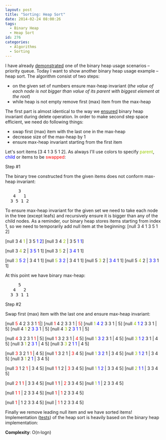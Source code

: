 ```yaml
---
layout: post
title: "Sorting: Heap Sort"
date: 2014-02-24 08:00:26
tags:
  - Binary Heap
  - Heap Sort
id: 276
categories:
  - Algorithms
  - Sorting
---
```


I have already [demonstrated](http://www.bebetterdeveloper.com/data-structure-max-priority-queue/) one of the binary heap usage scenarios – priority queue. Today I want to show another binary heap usage example – heap sort. The algorithm consist of two steps:

*   on the given set of numbers ensure max-heap invariant (_the value of each node is not bigger than value of its parent with biggest element at the root_)
*   while heap is not empty remove first (max) item from the max-heap

The first part is almost identical to the way we [ensured](https://github.com/sergejusb/algorithms/blob/master/data-structures/binaryHeap.js#L20) binary heap invariant during delete operation. In order to make second step space efficient, we need do following things:

*   swap first (max) item with the last one in the max-heap
*   decrease size of the max-heap by 1
*   ensure max-heap invariant starting from the first item

Let's sort items [3 4 1 3 5 1 2]. As always I'll use colors to specify <span style="color: #99cc00;">parent</span>, <span style="color: #0000ff;">child</span> or items to be <span style="color: #ff0000;">swapped</span>:

Step #1

The binary tree constructed from the given items does not conform max-heap invariant:

<pre>     3
   4   1
  3 5 1 2</pre>

To ensure max-heap invariant for the given set we need to take each node in the tree (except leafs) and recursively ensure it is bigger than any of the child nodes. As a reminder, our binary heap stores items starting from index 1, so we need to temporarily add null item at the beginning: [null 3 4 1 3 5 1 2]

[null 3 4 <span style="color: #99cc00;">1</span> | 3 5 <span style="color: #0000ff;">1 2</span>]
[null 3 4 <span style="color: #99cc00;">2</span> | 3 5 <span style="color: #0000ff;">1 1</span>]

[null 3 <span style="color: #99cc00;">4</span> 2 | <span style="color: #0000ff;">3 5</span> 1 1]
[null 3 <span style="color: #99cc00;">5</span> 2 | <span style="color: #0000ff;">3 4</span> 1 1]

[null <span style="color: #99cc00;">3</span> <span style="color: #0000ff;">5 2</span> | 3 4 1 1]
[null <span style="color: #99cc00;">5</span> <span style="color: #0000ff;">3 2</span> | 3 4 1 1]
[null 5 <span style="color: #99cc00;">3</span> 2 | <span style="color: #0000ff;">3 4</span> 1 1]
[null 5 <span style="color: #99cc00;">4</span> 2 | <span style="color: #0000ff;">3 3</span> 1 1]

At this point we have binary max-heap:

<pre>     5
   4   2
  3 3 1 1</pre>
Step #2

Swap first (max) item with the last one and ensure max-heap invariant:

[null <span style="color: #ff0000;">5</span> 4 2 3 3 1 <span style="color: #ff0000;">1</span>|]
[null <span style="color: #ff0000;">1</span> 4 2 3 3 1 | <span style="color: #ff0000;">5</span>]
[null <span style="color: #99cc00;">1</span> <span style="color: #0000ff;">4 2</span> 3 3 1 | 5]
[null <span style="color: #99cc00;">4</span> <span style="color: #0000ff;">1 2</span> 3 3 1 | 5]
[null 4 <span style="color: #99cc00;">1</span> 2 <span style="color: #0000ff;">3 3</span> 1 | 5]
[null 4 <span style="color: #99cc00;">3</span> 2 <span style="color: #0000ff;">3 1</span> 1 | 5]

[null <span style="color: #ff0000;">4</span> 3 2 3 1 <span style="color: #ff0000;">1</span> | 5]
[null <span style="color: #ff0000;">1</span> 3 2 3 1 | <span style="color: #ff0000;">4</span> 5]
[null <span style="color: #99cc00;">1</span> <span style="color: #0000ff;">3 2</span> 3 1 | 4 5]
[null <span style="color: #99cc00;">3</span> <span style="color: #0000ff;">1 2</span> 3 1 | 4 5]
[null 3 <span style="color: #99cc00;">1</span> 2 <span style="color: #0000ff;">3 1</span> | 4 5]
[null 3 <span style="color: #99cc00;">3</span> 2 <span style="color: #0000ff;">1 1</span> | 4 5]

[null <span style="color: #ff0000;">3</span> 3 2 1 <span style="color: #ff0000;">1</span> | 4 5]
[null <span style="color: #ff0000;">1</span> 3 2 1 | <span style="color: #ff0000;">3</span> 4 5]
[null <span style="color: #99cc00;">1</span> <span style="color: #0000ff;">3 2</span> 1 | 3 4 5]
[null <span style="color: #99cc00;">3</span> <span style="color: #0000ff;">1 2</span> 1 | 3 4 5]
[null 3 <span style="color: #99cc00;">1</span> 2 <span style="color: #0000ff;">1</span> | 3 4 5]

[null <span style="color: #ff0000;">3</span> 1 2 <span style="color: #ff0000;">1</span> | 3 4 5]
[null <span style="color: #ff0000;">1</span> 1 2 | <span style="color: #ff0000;">3</span> 3 4 5]
[null <span style="color: #99cc00;">1</span> <span style="color: #0000ff;">1 2</span> | 3 3 4 5]
[null <span style="color: #99cc00;">2</span> <span style="color: #0000ff;">1 1</span> | 3 3 4 5]

[null <span style="color: #ff0000;">2</span> 1 <span style="color: #ff0000;">1</span> | 3 3 4 5]
[null <span style="color: #ff0000;">1</span> 1 | <span style="color: #ff0000;">2</span> 3 3 4 5]
[null <span style="color: #99cc00;">1</span> <span style="color: #0000ff;">1</span> | 2 3 3 4 5]

[null <span style="color: #ff0000;">1</span> <span style="color: #ff0000;">1</span> | 2 3 3 4 5]
[null <span style="color: #ff0000;">1</span> | <span style="color: #ff0000;">1</span> 2 3 3 4 5]

[null <span style="color: #ff0000;">1</span> | 1 2 3 3 4 5]
[null | <span style="color: #ff0000;">1</span> 1 2 3 3 4 5]

Finally we remove leading null item and we have sorted items! Implementation ([tests](https://github.com/sergejusb/algorithms/blob/master/sorting/sort_tests.js)) of the heap sort is heavily based on the binary heap implementation:

<script type="text/javascript" src="http://gist-it.appspot.com/https://github.com/sergejusb/algorithms/blob/master/sorting/heapSort.js?
footer=minimal"></script>

**Complexity**: O(n·logn)